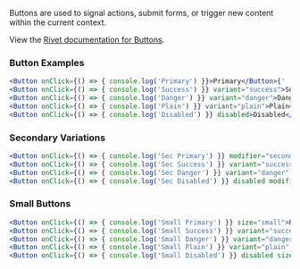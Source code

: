 Buttons are used to signal actions, submit forms, or trigger new content within the current context.

View the [Rivet documentation for Buttons](https://rivet.uits.iu.edu/components/forms/buttons/).

### Button Examples
```jsx
<Button onClick={() => { console.log('Primary') }}>Primary</Button>{' '}
<Button onClick={() => { console.log('Success') }} variant="success">Success</Button>{' '}
<Button onClick={() => { console.log('Danger') }} variant="danger">Danger</Button>{' '}
<Button onClick={() => { console.log('Plain') }} variant="plain">Plain</Button>{' '}
<Button onClick={() => { console.log('Disabled') }} disabled>Disabled</Button>{' '}
```

### Secondary Variations
```jsx
<Button onClick={() => { console.log('Sec Primary') }} modifier="secondary">Primary</Button>{' '}
<Button onClick={() => { console.log('Sec Success') }} variant="success" modifier="secondary">Success</Button>{' '}
<Button onClick={() => { console.log('Sec Danger') }} variant="danger" modifier="secondary">Danger</Button>{' '}
<Button onClick={() => { console.log('Sec Disabled') }} disabled modifier="secondary">Disabled</Button>{' '}
```

### Small Buttons
```jsx
<Button onClick={() => { console.log('Small Primary') }} size="small">Primary</Button>{' '}
<Button onClick={() => { console.log('Small Success') }} variant="success" size="small">Success</Button>{' '}
<Button onClick={() => { console.log('Small Danger') }} variant="danger" size="small">Danger</Button>{' '}
<Button onClick={() => { console.log('Small Plain') }} variant="plain" size="small">Plain</Button>{' '}
<Button onClick={() => { console.log('Small Disabled') }} disabled size="small">Disabled</Button>
```
